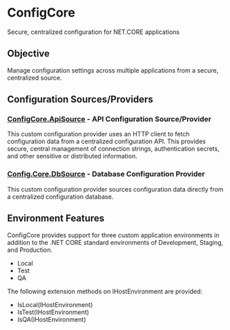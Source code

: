 # ConfigCore
Secure, centralized configuration for NET.CORE applications


## Objective
Manage configuration settings across multiple applications from a secure, centralized source.


## Configuration Sources/Providers
### [ConfigCore.ApiSource](http://www.google.com) - API Configuration Source/Provider
This custom configuration provider uses an HTTP client to fetch configuration data from a centralized configuration API. This provides secure, central management of connection strings, authentication secrets, and other sensitive or distributed information.  
### [Config.Core.DbSource](http://www.google.com)  -	Database Configuration Provider
This custom configuration provider sources configuration data directly from a centralized configuration database.
## Environment Features
ConfigCore provides support for three custom application environments in addition to the .NET CORE standard environments of Development, Staging, and Production. 
* Local
* Test
* QA

The following extension methods on IHostEnvironment are provided:
*	IsLocal(IHostEnvironment)
*	IsTest(IHostEnvironment)
*	IsQA(IHostEnvironment)
